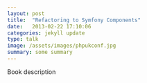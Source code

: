 ```yaml
---
layout: post
title:  "Refactoring to Symfony Components"
date:   2013-02-22 17:10:06
categories: jekyll update
type: talk
image: /assets/images/phpukconf.jpg
summary: some summary
---
```


Book description